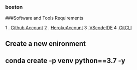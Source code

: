 ### boston
###Software and Tools Requirements

1 . [Github Account](https://github.com)
2 . [HerokuAccount](https://heroku.com)
3  .[VScodeIDE](https://code.visualstudio.com)
4  .[GitCLI](https://git-scm.com/book/en/v2/)


Create  a new enironment
--------------------

conda create -p venv python==3.7 -y
---------------------


